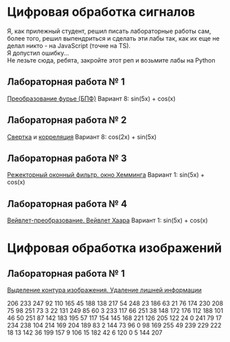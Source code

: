 # Цифровая обработка сигналов

Я, как прилежный студент, решил писать лабораторные работы сам, более того, решил выпендриться и сделать эти лабы так, как их еще не делал никто - на JavaScript (точне на TS). 
<br>
Я допустил ошибку... 
<br>
Не лезьте сюда, ребята, закройте этот реп и возьмите лабы на Python

## Лабораторная работа № 1
[Преобразование фурье (БПФ)](https://github.com/kharbacheuski/BSUIR_LABS/blob/master/6_term/%D0%A6%D0%9E%D0%A1%D0%B8%D0%98/DSP/src/signal-processing/furie-transform.ts)
Вариант 8: sin(5x) + cos(x)
## Лабораторная работа № 2
[Свертка](https://github.com/kharbacheuski/BSUIR_LABS/blob/master/6_term/%D0%A6%D0%9E%D0%A1%D0%B8%D0%98/DSP/src/signal-processing/convolution.ts) и [корреляция](https://github.com/kharbacheuski/BSUIR_LABS/blob/master/6_term/%D0%A6%D0%9E%D0%A1%D0%B8%D0%98/DSP/src/signal-processing/correlation.ts)
Вариант 8: cos(2x) + sin(5x)
## Лабораторная работа № 3
[Режекторный оконный фильтр. окно Хемминга](https://github.com/kharbacheuski/BSUIR_LABS/blob/master/6_term/%D0%A6%D0%9E%D0%A1%D0%B8%D0%98/DSP/src/signal-processing/filter.ts)
Вариант 1: sin(5x) + cos(x)
## Лабораторная работа № 4
[Вейвлет-преобразование. Вейвлет Хаара](https://github.com/kharbacheuski/BSUIR_LABS/blob/master/6_term/%D0%A6%D0%9E%D0%A1%D0%B8%D0%98/DSP/src/signal-processing/wavelet-transform.ts)
Вариант 1: sin(5x) + cos(x)

# Цифровая обработка изображений

## Лабораторная работа № 1
[Выделение контура изображения. Удаление лишней информации](https://github.com/kharbacheuski/BSUIR_LABS/blob/master/6_term/%D0%A6%D0%9E%D0%A1%D0%B8%D0%98/DSP/src/image-processing/outline.ts)


206 233 247 92 110 165 45 188 138 217 54 248 23 186 63 21 76 174 230 208 75 98 251 73 3 22 131 249 85 60 3 233 117 66 251 38 148 172 176 112 188 101 46 50 251 87 142 183 195 57 117 154 145 168 221 126 205 122 24 0 241 79 17 234 238 104 214 169 204 189 83 2 144 73 96 0 98 169 255 49 239 229 222 18 13 142 36 199 157 9 106 15 182 42 6 120 0 5 144 207